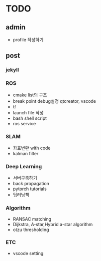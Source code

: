 # TODO

## admin

- profile 작성하기

## post

### jekyll

### ROS

- cmake list의 구조
- break point debug설정 qtcreator, vscode
- tf
- launch file 작성
- bash shell script
- ros service

### SLAM

- 좌표변환 with code
- kalman filter

### Deep Learning

- 서버구축하기
- back propagation
- pytorch tutorials
- 딥러닝책

### Algorithm

- RANSAC matching
- Dijkstra, A-star,Hybrid a-star algorithm
- otzu thresholding

### ETC

- vscode setting
